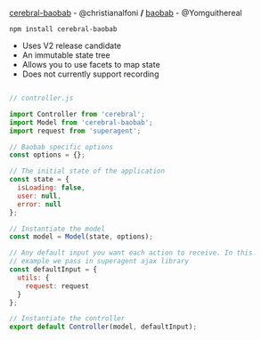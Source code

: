 [cerebral-baobab](https://github.com/christianalfoni/cerebral-baobab) - @christianalfoni **/** [baobab](https://github.com/Yomguithereal/baobab) - @Yomguithereal

`npm install cerebral-baobab`


- Uses V2 release candidate
- An immutable state tree
- Allows you to use facets to map state
- Does not currently support recording

```javascript

// controller.js

import Controller from 'cerebral';
import Model from 'cerebral-baobab';
import request from 'superagent';

// Baobab specific options
const options = {};

// The initial state of the application
const state = {
  isLoading: false,
  user: null,
  error: null
};

// Instantiate the model
const model = Model(state, options);

// Any default input you want each action to receive. In this
// example we pass in superagent ajax library
const defaultInput = {
  utils: {
    request: request
  }
};

// Instantiate the controller
export default Controller(model, defaultInput);
```
